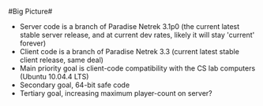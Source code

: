 #Big Picture#

* Server code is a branch of Paradise Netrek 3.1p0 (the current latest stable server release, and at current dev rates, likely it will stay 'current' forever)
* Client code is a branch of Paradise Netrek 3.3 (current latest stable client release, same deal)
* Main priority goal is client-code compatibility with the CS lab computers (Ubuntu 10.04.4 LTS)
* Secondary goal, 64-bit safe code
* Tertiary goal, increasing maximum player-count on server?

